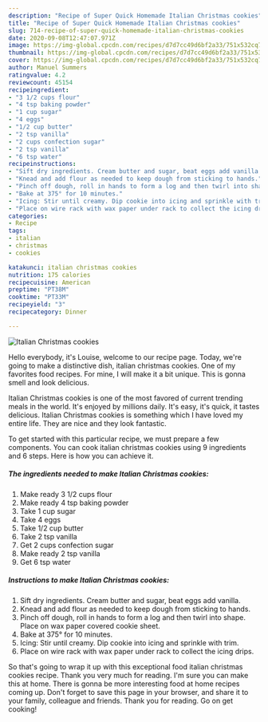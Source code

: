 ```yaml
---
description: "Recipe of Super Quick Homemade Italian Christmas cookies"
title: "Recipe of Super Quick Homemade Italian Christmas cookies"
slug: 714-recipe-of-super-quick-homemade-italian-christmas-cookies
date: 2020-09-08T12:47:07.971Z
image: https://img-global.cpcdn.com/recipes/d7d7cc49d6bf2a33/751x532cq70/italian-christmas-cookies-recipe-main-photo.jpg
thumbnail: https://img-global.cpcdn.com/recipes/d7d7cc49d6bf2a33/751x532cq70/italian-christmas-cookies-recipe-main-photo.jpg
cover: https://img-global.cpcdn.com/recipes/d7d7cc49d6bf2a33/751x532cq70/italian-christmas-cookies-recipe-main-photo.jpg
author: Manuel Summers
ratingvalue: 4.2
reviewcount: 45154
recipeingredient:
- "3 1/2 cups flour"
- "4 tsp baking powder"
- "1 cup sugar"
- "4 eggs"
- "1/2 cup butter"
- "2 tsp vanilla"
- "2 cups confection sugar"
- "2 tsp vanilla"
- "6 tsp water"
recipeinstructions:
- "Sift dry ingredients. Cream butter and sugar, beat eggs add vanilla."
- "Knead and add flour as needed to keep dough from sticking to hands."
- "Pinch off dough, roll in hands to form a log and then twirl into shape. Place on wax paper covered cookie sheet."
- "Bake at 375° for 10 minutes."
- "Icing: Stir until creamy. Dip cookie into icing and sprinkle with trim."
- "Place on wire rack with wax paper under rack to collect the icing drips."
categories:
- Recipe
tags:
- italian
- christmas
- cookies

katakunci: italian christmas cookies 
nutrition: 175 calories
recipecuisine: American
preptime: "PT38M"
cooktime: "PT33M"
recipeyield: "3"
recipecategory: Dinner

---
```



![Italian Christmas cookies](https://img-global.cpcdn.com/recipes/d7d7cc49d6bf2a33/751x532cq70/italian-christmas-cookies-recipe-main-photo.jpg)

Hello everybody, it's Louise, welcome to our recipe page. Today, we're going to make a distinctive dish, italian christmas cookies. One of my favorites food recipes. For mine, I will make it a bit unique. This is gonna smell and look delicious.

Italian Christmas cookies is one of the most favored of current trending meals in the world. It's enjoyed by millions daily. It's easy, it's quick, it tastes delicious. Italian Christmas cookies is something which I have loved my entire life. They are nice and they look fantastic.




To get started with this particular recipe, we must prepare a few components. You can cook italian christmas cookies using 9 ingredients and 6 steps. Here is how you can achieve it.

<!--inarticleads1-->

##### The ingredients needed to make Italian Christmas cookies:

1. Make ready 3 1/2 cups flour
1. Make ready 4 tsp baking powder
1. Take 1 cup sugar
1. Take 4 eggs
1. Take 1/2 cup butter
1. Take 2 tsp vanilla
1. Get 2 cups confection sugar
1. Make ready 2 tsp vanilla
1. Get 6 tsp water




<!--inarticleads2-->

##### Instructions to make Italian Christmas cookies:

1. Sift dry ingredients. Cream butter and sugar, beat eggs add vanilla.
1. Knead and add flour as needed to keep dough from sticking to hands.
1. Pinch off dough, roll in hands to form a log and then twirl into shape. Place on wax paper covered cookie sheet.
1. Bake at 375° for 10 minutes.
1. Icing: Stir until creamy. Dip cookie into icing and sprinkle with trim.
1. Place on wire rack with wax paper under rack to collect the icing drips.




So that's going to wrap it up with this exceptional food italian christmas cookies recipe. Thank you very much for reading. I'm sure you can make this at home. There is gonna be more interesting food at home recipes coming up. Don't forget to save this page in your browser, and share it to your family, colleague and friends. Thank you for reading. Go on get cooking!
